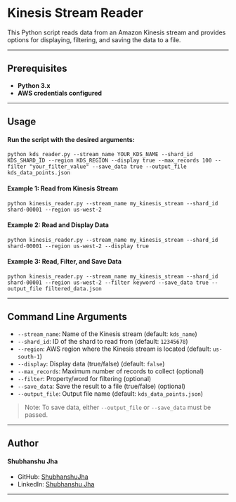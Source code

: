 # Kinesis Stream Reader

This Python script reads data from an Amazon Kinesis stream and provides options for displaying, filtering, and saving the data to a file.
___
## Prerequisites
* **Python 3.x**
* **AWS credentials configured**
___
## Usage
#### Run the script with the desired arguments:
`python kds_reader.py --stream_name YOUR_KDS_NAME --shard_id KDS_SHARD_ID --region KDS_REGION --display true --max_records 100 --filter "your_filter_value" --save_data true --output_file kds_data_points.json`

#### Example 1: Read from Kinesis Stream
`python kinesis_reader.py --stream_name my_kinesis_stream --shard_id shard-00001 --region us-west-2`

#### Example 2: Read and Display Data
`python kinesis_reader.py --stream_name my_kinesis_stream --shard_id shard-00001 --region us-west-2 --display true`

#### Example 3: Read, Filter, and Save Data
`python kinesis_reader.py --stream_name my_kinesis_stream --shard_id shard-00001 --region us-west-2 --filter keyword --save_data true --output_file filtered_data.json`
___
## Command Line Arguments
- `--stream_name`: Name of the Kinesis stream (default: `kds_name`)
- `--shard_id`: ID of the shard to read from (default: `12345678`)
- `--region`: AWS region where the Kinesis stream is located (default: `us-south-1`)
- `--display`: Display data (true/false) (default: `false`)
- `--max_records`: Maximum number of records to collect (optional)
- `--filter`: Property/word for filtering (optional)
- `--save_data`: Save the result to a file (true/false) (optional)
- `--output_file`: Output file name (default: `kds_data_points.json`)

> Note: To save data, either `--output_file` or `--save_data` must be passed.
___
## Author
#### Shubhanshu Jha
- GitHub: [ShubhanshuJha](https://github.com/ShubhanshuJha)
- LinkedIn: [Shubhanshu Jha](https://www.linkedin.com/in/shubhanshu-jha/)
___